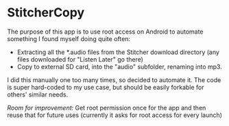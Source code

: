 # StitcherCopy

The purpose of this app is to use root access on Android to automate something I found myself doing quite often:

- Extracting all the *.audio files from the Stitcher download directory (any files downloaded for "Listen Later" go there)
- Copy to external SD card, into the "audio" subfolder, renaming into mp3.

I did this manually one too many times, so decided to automate it. The code is super hard-coded to my use case, but should be easily forkable for others' similar needs.

*Room for improvement:* Get root permission once for the app and then reuse that for future uses (currently it asks for root access for every launch)
